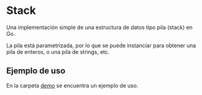 # Stack

Una implementación simple de una estructura de datos tipo pila (stack) en Go.

La pila está parametrizada, por lo que se puede instanciar para obtener una pila
de enteros, o una pila de strings, etc.

## Ejemplo de uso

En la carpeta [demo](./demo/main.go) se encuentra un ejemplo de uso.
